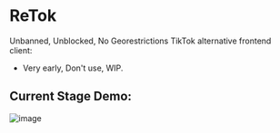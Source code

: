# ReTok
Unbanned, Unblocked, No Georestrictions TikTok alternative frontend client:
- Very early, Don't use, WIP.
## Current Stage Demo:
![image](https://github.com/user-attachments/assets/a5f474de-3dd8-4d8c-a191-c2f3ac202b99)

